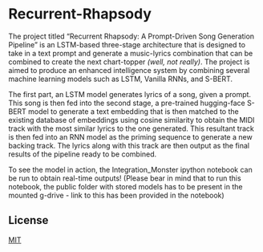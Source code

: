 # Recurrent-Rhapsody
<p>The project titled “Recurrent Rhapsody: A Prompt-Driven Song Generation Pipeline” is an LSTM-based three-stage architecture that is designed to take in a text prompt and generate a music-lyrics combination that can be combined to create the next chart-topper <em>(well, not really)</em>. The project is aimed to produce an enhanced intelligence system by combining several machine learning models such as LSTM, Vanilla RNNs, and S-BERT. </p>
<p>The first part, an LSTM model generates lyrics of a song, given a prompt. This song is then fed into the second stage, a pre-trained hugging-face S-BERT model to generate a text embedding that is then matched to the existing database of embeddings using cosine similarity to obtain the MIDI track with the most similar lyrics to the one generated. This resultant track is then fed into an RNN model as the priming sequence to generate a new backing track. The lyrics along with this track are then output as the final results of the pipeline ready to be combined. </p>
<p> To see the model in action, the Integration_Monster ipython notebook can be run to obtain real-time outputs! (Please bear in mind that to run this notebook, the public folder with stored models has to be present in the mounted g-drive - link to this has been provided in the notebook)</p>

## License
[MIT](https://choosealicense.com/licenses/mit/)
